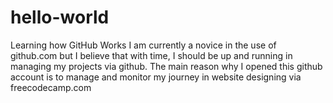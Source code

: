 # hello-world
Learning how GitHub Works
I am currently a novice in the use of github.com but I believe that with time, I should be up and running in managing my projects via github.  The main reason why I opened this github account is to manage and monitor my journey in website designing via freecodecamp.com
